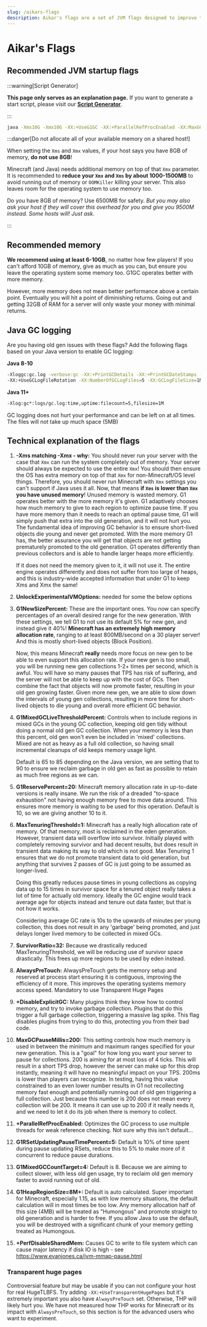 ```yaml
---
slug: /aikars-flags
description: Aikar's flags are a set of JVM flags designed to improve the performance of your Paper server.
---
```


# Aikar's Flags

## Recommended JVM startup flags

:::warning[Script Generator]

**This page only serves as an explanation page.** If you want to generate a start script, please visit
our **[Script Generator](/misc/tools/start-script-gen)**.

:::

```bash
java -Xms10G -Xmx10G -XX:+UseG1GC -XX:+ParallelRefProcEnabled -XX:MaxGCPauseMillis=200 -XX:+UnlockExperimentalVMOptions -XX:+DisableExplicitGC -XX:+AlwaysPreTouch -XX:G1NewSizePercent=30 -XX:G1MaxNewSizePercent=40 -XX:G1HeapRegionSize=8M -XX:G1ReservePercent=20 -XX:G1HeapWastePercent=5 -XX:G1MixedGCCountTarget=4 -XX:InitiatingHeapOccupancyPercent=15 -XX:G1MixedGCLiveThresholdPercent=90 -XX:G1RSetUpdatingPauseTimePercent=5 -XX:SurvivorRatio=32 -XX:+PerfDisableSharedMem -XX:MaxTenuringThreshold=1 -Dusing.aikars.flags=https://mcflags.emc.gs -Daikars.new.flags=true -jar paper.jar --nogui
```

:::danger[Do not allocate all of your available memory on a shared host!]

When setting the `Xms` and `Xmx` values, if your host says you have 8GB of memory, **do not use 8GB**!

Minecraft (and Java) needs additional memory on top of that `Xmx` parameter. It is recommended to
**reduce your `Xmx` and `Xms` by about 1000-1500MB** to avoid running out of memory or `OOMKiller` killing
your server. This also leaves room for the operating system to use memory too.

Do you have 8GB of memory? Use 6500MB for safety.
_But you may also ask your host if they will cover this overhead for you and
give you 9500M instead. Some hosts will! Just ask._

:::

## Recommended memory

**We recommend using at least 6-10GB**, no matter how few players! If you can't afford 10GB of
memory, give as much as you can, but ensure you leave the operating system some memory too. G1GC
operates better with more memory.

However, more memory does not mean better performance above a certain point. Eventually you will hit
a point of diminishing returns. Going out and getting 32GB of RAM for a server will only waste your
money with minimal returns.

## Java GC logging

Are you having old gen issues with these flags? Add the following flags based on your Java version
to enable GC logging:

**Java 8-10**

```bash
-Xloggc:gc.log -verbose:gc -XX:+PrintGCDetails -XX:+PrintGCDateStamps -XX:+PrintGCTimeStamps
-XX:+UseGCLogFileRotation -XX:NumberOfGCLogFiles=5 -XX:GCLogFileSize=1M
```

**Java 11+**

```bash
-Xlog:gc*:logs/gc.log:time,uptime:filecount=5,filesize=1M
```

GC logging does not hurt your performance and can be left on at all times. The files will not take
up much space (5MB)

## Technical explanation of the flags

1.  **-Xms matching -Xmx - why:** You should never run your server with the case that `Xmx` can run
    the system completely out of memory. Your server should always be expected to use the entire
    `Xmx`! You should then ensure the OS has extra memory on top of that `Xmx` for non-Minecraft/OS level
    things. Therefore, you should never run Minecraft with `Xmx` settings you can't support if Java uses it
    all. Now, that means **if `Xms` is lower than `Xmx` you have unused memory**! Unused memory is
    wasted memory. G1 operates better with the more memory it's given. G1 adaptively chooses how
    much memory to give to each region to optimize pause time. If you have more memory than it needs
    to reach an optimal pause time, G1 will simply push that extra into the old generation, and it
    will not hurt you. The fundamental idea of improving GC behavior is to ensure short-lived objects
    die young and never get promoted. With the more memory G1 has, the better assurance you will get
    that objects are not getting prematurely promoted to the old generation. G1 operates differently
    than previous collectors and is able to handle larger heaps more efficiently.

    If it does not need the memory given to it, it will not use it. The entire engine operates
    differently and does not suffer from too large of heaps, and this is industry-wide accepted
    information that under G1 to keep Xms and Xmx the same!

2.  **UnlockExperimentalVMOptions:** needed for some the below options

3.  **G1NewSizePercent:** These are the important ones. You now can specify percentages of an
    overall desired range for the new generation. With these settings, we tell G1 to not use its
    default 5% for new gen, and instead give it 40%! **Minecraft has an extremely high memory
    allocation rate**, ranging to at least 800MB/second on a 30 player server! And this is
    mostly short-lived objects (Block Position).

    Now, this means Minecraft **really** needs more focus on new gen to be able to even support this
    allocation rate. If your new gen is too small, you will be running new gen collections 1-2+
    times per second, which is awful. You will have so many pauses that TPS has risk of suffering,
    and the server will not be able to keep up with the cost of GCs. Then combine the fact that
    objects will now promote faster, resulting in your old gen growing faster. Given more new gen,
    we are able to slow down the intervals of young gen collections, resulting in more time for
    short-lived objects to die young and overall more efficient GC behavior.

4.  **G1MixedGCLiveThresholdPercent:** Controls when to include regions in mixed GCs in the young
    GC collection, keeping old gen tidy without doing a normal old gen GC collection. When your
    memory is less than this percent, old gen won't even be included in 'mixed' collections. Mixed
    are not as heavy as a full old collection, so having small incremental cleanups of old keeps
    memory usage light.

    Default is 65 to 85 depending on the Java version, we are setting that to 90 to ensure we reclaim garbage
    in old gen as fast as possible to retain as much free regions as we can.

5.  **G1ReservePercent=20:** Minecraft memory allocation rate in up-to-date versions is really insane. We
    run the risk of a dreaded "to-space exhaustion" not having enough memory free to move data
    around. This ensures more memory is waiting to be used for this operation. Default is 10, so we
    are giving another 10 to it.

6.  **MaxTenuringThreshold=1:** Minecraft has a really high allocation rate of memory. Of that
    memory, most is reclaimed in the eden generation. However, transient data will overflow into
    survivor. Initially played with completely removing survivor and had decent results, but does
    result in transient data making its way to old which is not good. Max Tenuring 1 ensures that we
    do not promote transient data to old generation, but anything that survives 2 passes of GC is
    just going to be assumed as longer-lived.

    Doing this greatly reduces pause times in young collections as copying data up to 15 times in
    survivor space for a tenured object really takes a lot of time for actually old memory. Ideally
    the GC engine would track average age for objects instead and tenure out data faster, but that
    is not how it works.

    Considering average GC rate is 10s to the upwards of minutes per young collection, this does not
    result in any 'garbage' being promoted, and just delays longer lived memory to be collected in
    mixed GCs.

7.  **SurvivorRatio=32:** Because we drastically reduced MaxTenuringThreshold, we will be reducing
    use of survivor space drastically. This frees up more regions to be used by eden instead.

8.  **AlwaysPreTouch:** AlwaysPreTouch gets the memory setup and reserved at process start ensuring
    it is contiguous, improving the efficiency of it more. This improves the operating systems
    memory access speed. Mandatory to use Transparent Huge Pages

9.  **+DisableExplicitGC:** Many plugins think they know how to control memory, and try to invoke
    garbage collection. Plugins that do this trigger a full garbage collection, triggering a massive
    lag spike. This flag disables plugins from trying to do this, protecting you from their bad
    code.

10. **MaxGCPauseMillis=200:** This setting controls how much memory is used in between the minimum
    and maximum ranges specified for your new generation. This is a "goal" for how long you want
    your server to pause for collections. 200 is aiming for at most loss of 4 ticks. This will
    result in a short TPS drop, however the server can make up for this drop instantly, meaning it
    will have no meaningful impact on your TPS. 200ms is lower than players can recognize. In
    testing, having this value constrained to an even lower number results in G1 not recollecting
    memory fast enough and potentially running out of old gen triggering a full collection. Just
    because this number is 200 does not mean every collection will be 200. It means it can use up to
    200 if it really needs it, and we need to let it do its job when there is memory to collect.

11. **+ParallelRefProcEnabled:** Optimizes the GC process to use multiple threads for weak reference
    checking. Not sure why this isn't default...

12. **G1RSetUpdatingPauseTimePercent=5:** Default is 10% of time spent during pause updating RSets,
    reduce this to 5% to make more of it concurrent to reduce pause durations.

13. **G1MixedGCCountTarget=4:** Default is 8. Because we are aiming to collect slower, with less old
    gen usage, try to reclaim old gen memory faster to avoid running out of old.

14. **G1HeapRegionSize=8M+:** Default is auto calculated. Super important for Minecraft, especially
    1.15, as with low memory situations, the default calculation will in most times be too low. Any
    memory allocation half of this size (4MB) will be treated as "Humongous" and promote straight to
    old generation and is harder to free. If you allow Java to use the default, you will be
    destroyed with a significant chunk of your memory getting treated as Humongous.

15. **+PerfDisableSharedMem:** Causes GC to write to file system which can cause major latency if
    disk IO is high - see https://www.evanjones.ca/jvm-mmap-pause.html

### Transparent huge pages

Controversial feature but may be usable if you can not configure your host for real HugeTLBFS. Try
adding `-XX:+UseTransparentHugePages` but it's extremely important you also have `AlwaysPreTouch` set.
Otherwise, THP will likely hurt you. We have not measured how THP works for Minecraft or its impact with
`AlwaysPreTouch`, so this section is for the advanced users who want to experiment.

